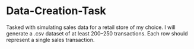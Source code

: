 # Data-Creation-Task
Tasked with simulating sales data for a retail store of my choice. I will generate a .csv dataset of at least 200–250 transactions. Each row should represent a single sales transaction.
